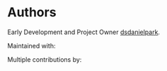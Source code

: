 # Authors

Early Development and Project Owner [dsdanielpark](dsdanielpark@github.com).

Maintained with:

Multiple contributions by:
